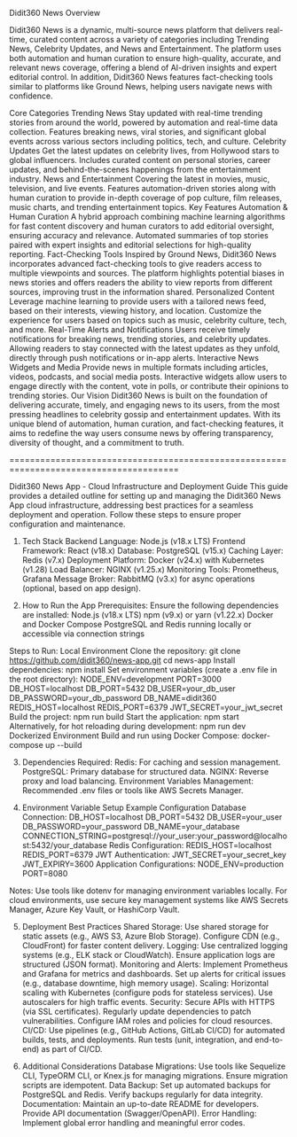 Didit360 News Overview

Didit360 News is a dynamic, multi-source news platform that delivers real-time, curated content across a variety of categories including Trending News, Celebrity Updates, and News and Entertainment. The platform uses both automation and human curation to ensure high-quality, accurate, and relevant news coverage, offering a blend of AI-driven insights and expert editorial control. In addition, Didit360 News features fact-checking tools similar to platforms like Ground News, helping users navigate news with confidence.

Core Categories
Trending News
Stay updated with real-time trending stories from around the world, powered by automation and real-time data collection.
Features breaking news, viral stories, and significant global events across various sectors including politics, tech, and culture.
Celebrity Updates
Get the latest updates on celebrity lives, from Hollywood stars to global influencers.
Includes curated content on personal stories, career updates, and behind-the-scenes happenings from the entertainment industry.
News and Entertainment
Covering the latest in movies, music, television, and live events.
Features automation-driven stories along with human curation to provide in-depth coverage of pop culture, film releases, music charts, and trending entertainment topics.
Key Features
Automation & Human Curation
A hybrid approach combining machine learning algorithms for fast content discovery and human curators to add editorial oversight, ensuring accuracy and relevance.
Automated summaries of top stories paired with expert insights and editorial selections for high-quality reporting.
Fact-Checking Tools
Inspired by Ground News, Didit360 News incorporates advanced fact-checking tools to give readers access to multiple viewpoints and sources.
The platform highlights potential biases in news stories and offers readers the ability to view reports from different sources, improving trust in the information shared.
Personalized Content
Leverage machine learning to provide users with a tailored news feed, based on their interests, viewing history, and location.
Customize the experience for users based on topics such as music, celebrity culture, tech, and more.
Real-Time Alerts and Notifications
Users receive timely notifications for breaking news, trending stories, and celebrity updates.
Allowing readers to stay connected with the latest updates as they unfold, directly through push notifications or in-app alerts.
Interactive News Widgets and Media
Provide news in multiple formats including articles, videos, podcasts, and social media posts.
Interactive widgets allow users to engage directly with the content, vote in polls, or contribute their opinions to trending stories.
Our Vision
Didit360 News is built on the foundation of delivering accurate, timely, and engaging news to its users, from the most pressing headlines to celebrity gossip and entertainment updates. With its unique blend of automation, human curation, and fact-checking features, it aims to redefine the way users consume news by offering transparency, diversity of thought, and a commitment to truth.



=======================================================================================




Didit360 News App - Cloud Infrastructure and Deployment Guide
This guide provides a detailed outline for setting up and managing the Didit360 News App cloud infrastructure, addressing best practices for a seamless deployment and operation. Follow these steps to ensure proper configuration and maintenance.

1. Tech Stack
Backend Language: Node.js (v18.x LTS)
Frontend Framework: React (v18.x)
Database: PostgreSQL (v15.x)
Caching Layer: Redis (v7.x)
Deployment Platform: Docker (v24.x) with Kubernetes (v1.28)
Load Balancer: NGINX (v1.25.x)
Monitoring Tools: Prometheus, Grafana
Message Broker: RabbitMQ (v3.x) for async operations (optional, based on app design).

2. How to Run the App
Prerequisites:
Ensure the following dependencies are installed:
Node.js (v18.x LTS)
npm (v9.x) or yarn (v1.22.x)
Docker and Docker Compose
PostgreSQL and Redis running locally or accessible via connection strings





Steps to Run:
Local Environment
Clone the repository:
git clone https://github.com/didit360/news-app.git
cd news-app
Install dependencies:
npm install
Set environment variables (create a .env file in the root directory):
NODE_ENV=development
PORT=3000
DB_HOST=localhost
DB_PORT=5432
DB_USER=your_db_user
DB_PASSWORD=your_db_password
DB_NAME=didit360
REDIS_HOST=localhost
REDIS_PORT=6379
JWT_SECRET=your_jwt_secret
Build the project:
npm run build
Start the application:
npm start
Alternatively, for hot reloading during development:
npm run dev
Dockerized Environment
Build and run using Docker Compose:
docker-compose up --build



3. Dependencies
Required:
Redis: For caching and session management.
PostgreSQL: Primary database for structured data.
NGINX: Reverse proxy and load balancing.
Environment Variables Management: Recommended .env files or tools like AWS Secrets Manager.


4. Environment Variable Setup
Example Configuration
Database Connection:
DB_HOST=localhost
DB_PORT=5432
DB_USER=your_user
DB_PASSWORD=your_password
DB_NAME=your_database
CONNECTION_STRING=postgresql://your_user:your_password@localhost:5432/your_database
Redis Configuration:
REDIS_HOST=localhost
REDIS_PORT=6379
JWT Authentication:
JWT_SECRET=your_secret_key
JWT_EXPIRY=3600
Application Configurations:
NODE_ENV=production
PORT=8080

Notes:
Use tools like dotenv for managing environment variables locally.
For cloud environments, use secure key management systems like AWS Secrets Manager, Azure Key Vault, or HashiCorp Vault.

5. Deployment Best Practices
Shared Storage:
Use shared storage for static assets (e.g., AWS S3, Azure Blob Storage).
Configure CDN (e.g., CloudFront) for faster content delivery.
Logging:
Use centralized logging systems (e.g., ELK stack or CloudWatch).
Ensure application logs are structured (JSON format).
Monitoring and Alerts:
Implement Prometheus and Grafana for metrics and dashboards.
Set up alerts for critical issues (e.g., database downtime, high memory usage).
Scaling:
Horizontal scaling with Kubernetes (configure pods for stateless services).
Use autoscalers for high traffic events.
Security:
Secure APIs with HTTPS (via SSL certificates).
Regularly update dependencies to patch vulnerabilities.
Configure IAM roles and policies for cloud resources.
CI/CD:
Use pipelines (e.g., GitHub Actions, GitLab CI/CD) for automated builds, tests, and deployments.
Run tests (unit, integration, and end-to-end) as part of CI/CD.





6. Additional Considerations
Database Migrations:
Use tools like Sequelize CLI, TypeORM CLI, or Knex.js for managing migrations.
Ensure migration scripts are idempotent.
Data Backup:
Set up automated backups for PostgreSQL and Redis.
Verify backups regularly for data integrity.
Documentation:
Maintain an up-to-date README for developers.
Provide API documentation (Swagger/OpenAPI).
Error Handling:
Implement global error handling and meaningful error codes.

